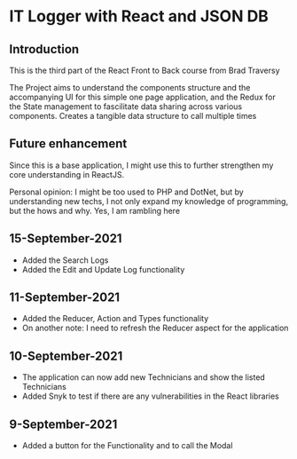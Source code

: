
# IT Logger with React and JSON DB

## Introduction
This is the third part of the React Front to Back course from Brad Traversy

The Project aims to understand the components structure and the accompanying UI for this simple one page application, and the Redux for the State management to fascilitate data sharing across various components. Creates a tangible data structure to call multiple times

## Future enhancement
Since this is a base application, I might use this to further strengthen my core understanding in ReactJS. 

Personal opinion: I might be too used to PHP and DotNet, but by understanding new techs, I not only expand my knowledge of programming, but the hows and why. Yes, I am rambling here 


## 15-September-2021
- Added the Search Logs
- Added the Edit and Update Log functionality

## 11-September-2021
- Added the Reducer, Action and Types functionality
- On another note: I need to refresh the Reducer aspect for the application

## 10-September-2021
- The application can now add new Technicians and show the listed Technicians
- Added Snyk to test if there are any vulnerabilities in the React libraries

## 9-September-2021
- Added a button for the Functionality and to call the Modal